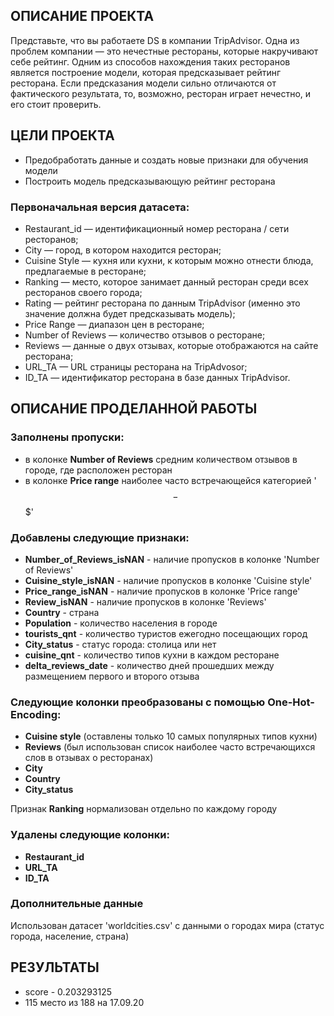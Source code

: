  ## ОПИСАНИЕ ПРОЕКТА
Представьте, что вы работаете DS в компании TripAdvisor. Одна из проблем компании — это нечестные рестораны, которые накручивают себе рейтинг. Одним из способов нахождения таких ресторанов является построение модели, которая предсказывает рейтинг ресторана. Если предсказания модели сильно отличаются от фактического результата, то, возможно, ресторан играет нечестно, и его стоит проверить.
## ЦЕЛИ ПРОЕКТА
- Предобработать данные и создать новые признаки для обучения модели
- Построить модель предсказывающую рейтинг ресторана
### Первоначальная версия датасета:
- Restaurant_id — идентификационный номер ресторана / сети ресторанов;
- City — город, в котором находится ресторан;
- Cuisine Style — кухня или кухни, к которым можно отнести блюда, предлагаемые в ресторане;
- Ranking — место, которое занимает данный ресторан среди всех ресторанов своего города;
- Rating — рейтинг ресторана по данным TripAdvisor (именно это значение должна будет предсказывать модель);
- Price Range — диапазон цен в ресторане;
- Number of Reviews — количество отзывов о ресторане;
- Reviews — данные о двух отзывах, которые отображаются на сайте ресторана;
- URL_TA — URL страницы ресторана на TripAdvosor;
- ID_TA — идентификатор ресторана в базе данных TripAdvisor.
## ОПИСАНИЕ ПРОДЕЛАННОЙ РАБОТЫ
### Заполнены пропуски:
- в колонке **Number of Reviews** средним количеством отзывов в городе, где расположен ресторан
- в колонке **Price range** наиболее часто встречающейся категорией '$$ - $$$'
### Добавлены следующие признаки:
- **Number_of_Reviews_isNAN** - наличие пропусков в колонке 'Number of Reviews'
- **Cuisine_style_isNAN** - наличие пропусков в колонке 'Cuisine style'
- **Price_range_isNAN** - наличие пропусков в колонке 'Price range'
- **Review_isNAN** - наличие пропусков в колонке 'Reviews'
- **Country** - страна
- **Population** - количество населения в городе
- **tourists_qnt** - количество туристов ежегодно посещающих город
- **City_status** - статус города: столица или нет
- **cuisine_qnt** - количество типов кухни в каждом ресторане
- **delta_reviews_date** - количество дней прошедших между размещением первого и второго отзыва
### Следующие колонки преобразованы с помощью One-Hot-Encoding:
- **Cuisine style** (оставлены только 10 самых популярных типов кухни)
- **Reviews** (был использован список наиболее часто встречающихся слов в отзывах о ресторанах)
- **City**
- **Country**
- **City_status**

Признак  **Ranking** нормализован отдельно по каждому городу
### Удалены следующие колонки:
- **Restaurant_id**
- **URL_TA**
- **ID_TA**

### Дополнительные данные
Использован датасет 'worldcities.csv'  с данными о городах мира (статус города, население, страна)

## РЕЗУЛЬТАТЫ
- score - 0.203293125
- 115 место из 188 на 17.09.20
